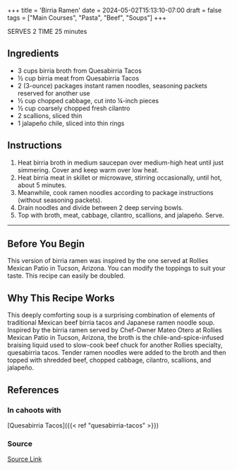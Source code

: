 +++
title = 'Birria Ramen'
date = 2024-05-02T15:13:10-07:00
draft = false
tags = ["Main Courses", "Pasta", "Beef", "Soups"]
+++

SERVES 2
TIME 25 minutes

## Ingredients

- 3 cups birria broth from Quesabirria Tacos
- ½ cup birria meat from Quesabirria Tacos
- 2 (3-ounce) packages instant ramen noodles, seasoning packets reserved for another use
- ½ cup chopped cabbage, cut into ¼-inch pieces
- ½ cup coarsely chopped fresh cilantro
- 2 scallions, sliced thin
- 1 jalapeño chile, sliced into thin rings

## Instructions

1. Heat birria broth in medium saucepan over medium-high heat until just simmering. Cover and keep warm over low heat.
2. Heat birria meat in skillet or microwave, stirring occasionally, until hot, about 5 minutes.
3. Meanwhile, cook ramen noodles according to package instructions (without seasoning packets).
4. Drain noodles and divide between 2 deep serving bowls.
5. Top with broth, meat, cabbage, cilantro, scallions, and jalapeño. Serve.

***

## Before You Begin

This version of birria ramen was inspired by the one served at Rollies Mexican Patio in Tucson, Arizona. You can modify the toppings to suit your taste. This recipe can easily be doubled.

## Why This Recipe Works

This deeply comforting soup is a surprising combination of elements of traditional Mexican beef birria tacos and Japanese ramen noodle soup. Inspired by the birria ramen served by Chef-Owner Mateo Otero at Rollies Mexican Patio in Tucson, Arizona, the broth is the chile-and-spice-infused braising liquid used to slow-cook beef chuck for another Rollies specialty, quesabirria tacos. Tender ramen noodles were added to the broth and then topped with shredded beef, chopped cabbage, cilantro, scallions, and jalapeño.

## References

### In cahoots with

[Quesabirria Tacos]({{< ref "quesabirria-tacos" >}})

### Source

[Source Link](https://www.americastestkitchen.com/recipes/15408-birria-ramen)